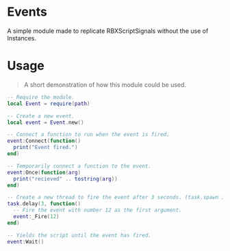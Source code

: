 # Events
A simple module made to replicate RBXScriptSignals without the use of Instances.

# Usage
> A short demonstration of how this module could be used.
```lua
-- Require the module.
local Event = require(path)

-- Create a new event.
local event = Event.new()

-- Connect a function to run when the event is fired.
event:Connect(function()
  print("Event fired.")
end)

-- Temporarily connect a function to the event.
event:Once(function(arg)
  print("recieved" .. tostring(arg))
end)

-- Create a new thread to fire the event after 3 seconds. (task.spawn is exclusive to the Roblox game engine.)
task.delay(3, function()
  -- Fire the event with number 12 as the first argument.
  event:_Fire(12)
end)

-- Yields the script until the event has fired.
event:Wait()
```

